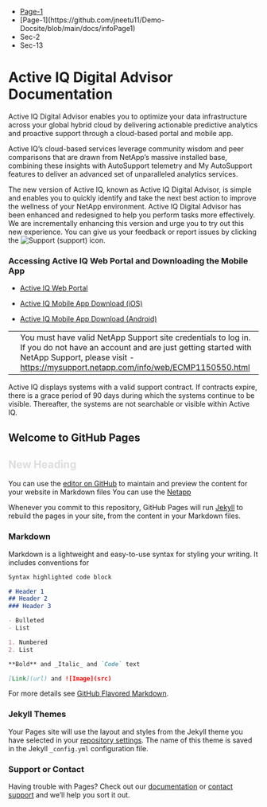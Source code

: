 
  <div class="col-md-3">
    <ul>
      <li><a href="https://github.com/jneetu11/Demo-Docsite/main/docs/infopage.md">Page-1</a></li>
      <li>[Page-1](https://github.com/jneetu11/Demo-Docsite/blob/main/docs/infoPage1)</li>
      <li>Sec-2</li>
      <li>Sec-13</li>
    </ul>
  </div>
 
 <h1>Active IQ Digital Advisor Documentation</h1>
<div class="sectionbody">
<div class="paragraph">
<p>Active IQ Digital Advisor enables you to optimize your data infrastructure across your global hybrid cloud by delivering actionable predictive analytics and proactive support through a cloud-based portal and mobile app.</p>
</div>
<div class="paragraph">
<p>Active IQ’s cloud-based services leverage community wisdom and peer comparisons that are drawn from NetApp’s massive installed base, combining these insights with AutoSupport telemetry and My AutoSupport features to deliver an advanced set of unparalleled analytics services.</p>
</div>
<div class="paragraph">
<p>The new version of Active IQ, known as Active IQ Digital Advisor, is simple and enables you to quickly identify and take the next best action to improve the wellness of your NetApp environment. Active IQ Digital Advisor has been enhanced and redesigned to help you perform tasks more effectively. We are incrementally enhancing this version and urge you to try out this new experience. You can give us your feedback or report issues by clicking the <span class="image"><img src="./media/support.png" alt="Support"></span> (support) icon.</p>
</div>
</div>
<div class="sect2">
<h3 id="accessing-active-iq-web-portal-and-downloading-the-mobile-app">Accessing Active IQ Web Portal and Downloading the Mobile App</h3>
<div class="ulist">
<ul>
<li>
<p><a href="https://mysupport.netapp.com/myautosupport/home.html">Active IQ Web Portal</a></p>
</li>
<li>
<p><a href="https://itunes.apple.com/us/app/my-autosupport/id1230542480?ls=1&amp;mt=8">Active IQ Mobile App Download (iOS)</a></p>
</li>
<li>
<p><a href="https://play.google.com/store/apps/details?id=com.netapp.myautosupport">Active IQ Mobile App Download (Android)</a></p>
</li>
</ul>
</div>
<div class="admonitionblock note">
<table>
<tbody><tr>
<td class="icon">
<i class="fa icon-note" title="Note"></i>
</td>
<td class="content">
You must have valid NetApp Support site credentials to log in. If you do not have an account and are just getting started with NetApp Support, please visit - <a href="https://mysupport.netapp.com/info/web/ECMP1150550.html" class="bare">https://mysupport.netapp.com/info/web/ECMP1150550.html</a>
</td>
</tr>
</tbody></table>
</div>
<div class="paragraph">
<p>Active IQ displays systems with a valid support contract. If contracts expire, there is a grace period of 90 days during which the systems continue to be visible. Thereafter, the systems are not searchable or visible within Active IQ.</p>
</div>
</div>



## Welcome to GitHub Pages

<h2 style="color:#ddd;">New Heading</h2>

You can use the [editor on GitHub](https://github.com/jneetu11/Demo-Docsite/edit/main/docs/index.md) to maintain and preview the content for your website in Markdown files
You can use the [Netapp](https://netapp.com)

Whenever you commit to this repository, GitHub Pages will run [Jekyll](https://jekyllrb.com/) to rebuild the pages in your site, from the content in your Markdown files.

### Markdown

Markdown is a lightweight and easy-to-use syntax for styling your writing. It includes conventions for

```markdown
Syntax highlighted code block

# Header 1
## Header 2
### Header 3

- Bulleted
- List

1. Numbered
2. List

**Bold** and _Italic_ and `Code` text

[Link](url) and ![Image](src)
```

For more details see [GitHub Flavored Markdown](https://guides.github.com/features/mastering-markdown/).

### Jekyll Themes

Your Pages site will use the layout and styles from the Jekyll theme you have selected in your [repository settings](https://github.com/jneetu11/Demo-Docsite/settings). The name of this theme is saved in the Jekyll `_config.yml` configuration file.

### Support or Contact

Having trouble with Pages? Check out our [documentation](https://docs.github.com/categories/github-pages-basics/) or [contact support](https://github.com/contact) and we’ll help you sort it out.


